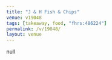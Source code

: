 ```yaml
---
title: "J & H Fish & Chips"
venue: v19048
tags: [takeaway, food, "fhrs:486224"]
permalink: /v/19048/
layout: venue
---
```

null